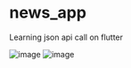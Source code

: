 # news_app

Learning json api call on flutter

![image](https://github.com/user-attachments/assets/a2b4cfd7-1086-480c-a1ff-cc5c2dbd979e)
![image](https://github.com/user-attachments/assets/47d0eff2-116c-432e-b38f-b6e0566c02b0)

